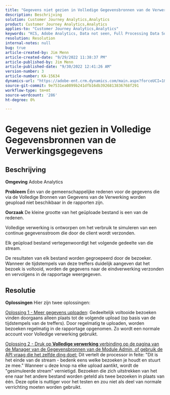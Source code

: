 ```yaml
---
title: "Gegevens niet gezien in Volledige Gegevensbronnen van de Verwerking"
description: Beschrijving
solution: Customer Journey Analytics,Analytics
product: Customer Journey Analytics,Analytics
applies-to: "Customer Journey Analytics,Analytics"
keywords: "KCS, Adobe Analytics, Data not seen, Full Processing Data Sources, best practices"
resolution: Resolution
internal-notes: null
bug: true
article-created-by: Jim Menn
article-created-date: "9/29/2022 11:38:37 PM"
article-published-by: Jim Menn
article-published-date: "9/30/2022 12:41:26 AM"
version-number: 3
article-number: KA-15634
dynamics-url: "https://adobe-ent.crm.dynamics.com/main.aspx?forceUCI=1&pagetype=entityrecord&etn=knowledgearticle&id=16d995d4-4f40-ed11-9db1-0022480866ad"
source-git-commit: 9e7531ea0899b241dfb16db3926813836768f291
workflow-type: tm+mt
source-wordcount: '286'
ht-degree: 0%

---
```


# Gegevens niet gezien in Volledige Gegevensbronnen van de Verwerkingsgegevens

## Beschrijving


<b>Omgeving</b>
Adobe Analytics

<b>Probleem</b>
Één van de gemeenschappelijke redenen voor de gegevens die via de Volledige Bronnen van Gegevens van de Verwerking worden geupload niet beschikbaar in de rapporten zijn.

<b>Oorzaak</b>
De kleine grootte van het geüploade bestand is een van de redenen.

Volledige verwerking is ontworpen om het verbruik te simuleren van een continue gegevensstroom die door de client wordt verzonden.

Elk geüpload bestand vertegenwoordigt het volgende gedeelte van die stream.

De resultaten van elk bestand worden gegroepeerd door de bezoeker. Wanneer de tijdstempels van deze treffers duidelijk aangeven dat het bezoek is voltooid, worden de gegevens naar de eindverwerking verzonden en vervolgens in de rapportage weergegeven.


## Resolutie


<b>Oplossingen</b>
Hier zijn twee oplossingen:

<u>Oplossing 1 - Meer gegevens uploaden</u>: Gedeeltelijk voltooide bezoeken vinden doorgaans alleen plaats tot de volgende upload (op basis van de tijdstempels van de treffers). Door regelmatig te uploaden, worden bezoeken regelmatig in de rapportage opgenomen.
Zo wordt een normale account voor Volledige verwerking gebruikt.

<u>Oplossing 2 - Druk op <b>Volledige verwerking</b> verbinding op de pagina van de Manager van de Gegevensbronnen van de Module Admin, of gebruik de API vraag die het zelfde ding doet:</u>
Dit vertelt de processor in feite: &quot;Dit is het einde van de stream - bedenk eens welke bezoeken je houdt en stuurt ze mee.&quot;
Wanneer u deze knop na elke upload aantikt, wordt de &quot;gesimuleerde stream&quot; vernietigd.
Bezoeken die zich uitstrekken van het ene naar het andere bestand worden geteld als twee bezoeken in plaats van één.
Deze optie is nuttiger voor het testen en zou niet als deel van normale verrichting moeten worden gebruikt.
